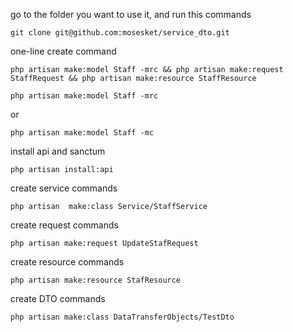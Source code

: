 go to the folder you want to use it, and run this commands
```
git clone git@github.com:mosesket/service_dto.git
```

one-line create command
```
php artisan make:model Staff -mrc && php artisan make:request StaffRequest && php artisan make:resource StaffResource

```


```
php artisan make:model Staff -mrc 
```
or 
```
php artisan make:model Staff -mc 
```

install api and sanctum
```
php artisan install:api
```

create service commands
```
php artisan  make:class Service/StaffService
```

create request commands
```
php artisan make:request UpdateStafRequest
```

create resource commands
```
php artisan make:resource StafResource 
```

create DTO commands
```
php artisan make:class DataTransferObjects/TestDto 
```
